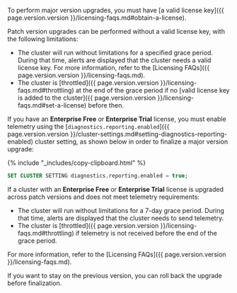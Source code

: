 To perform major version upgrades, you must have [a valid license key]({{ page.version.version }}/licensing-faqs.md#obtain-a-license).

Patch version upgrades can be performed without a valid license key, with the following limitations:

- The cluster will run without limitations for a specified grace period. During that time, alerts are displayed that the cluster needs a valid license key. For more information, refer to the [Licensing FAQs]({{ page.version.version }}/licensing-faqs.md).
- The cluster is [throttled]({{ page.version.version }}/licensing-faqs.md#throttling) at the end of the grace period if no [valid license key is added to the cluster]({{ page.version.version }}/licensing-faqs.md#set-a-license) before then.

If you have an **Enterprise Free** or **Enterprise Trial** license, you must enable telemetry using the [`diagnostics.reporting.enabled`]({{ page.version.version }}/cluster-settings.md#setting-diagnostics-reporting-enabled) cluster setting, as shown below in order to finalize a major version upgrade:

{% include "_includes/copy-clipboard.html" %}
~~~ sql
SET CLUSTER SETTING diagnostics.reporting.enabled = true;
~~~

If a cluster with an **Enterprise Free** or **Enterprise Trial** license is upgraded across patch versions and does not meet telemetry requirements:

- The cluster will run without limitations for a 7-day grace period. During that time, alerts are displayed that the cluster needs to send telemetry.
- The cluster is [throttled]({{ page.version.version }}/licensing-faqs.md#throttling) if telemetry is not received before the end of the grace period.

For more information, refer to the [Licensing FAQs]({{ page.version.version }}/licensing-faqs.md).

If you want to stay on the previous version, you can roll back the upgrade before finalization.
